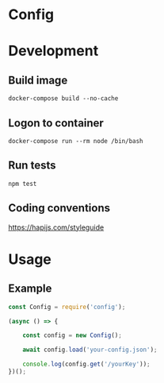 Config
==============================

Development
==============================

Build image
------------
    docker-compose build --no-cache

Logon to container
------------
    docker-compose run --rm node /bin/bash

Run tests
------------
    npm test

Coding conventions
------------
https://hapijs.com/styleguide

Usage
==============================

Example
------------
```javascript
const Config = require('config');

(async () => {

    const config = new Config();

    await config.load('your-config.json');

    console.log(config.get('/yourKey'));
})();
```
